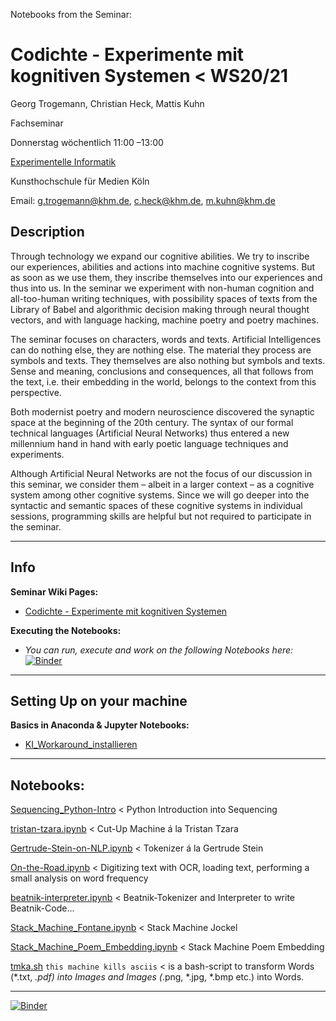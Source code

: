 Notebooks from the Seminar:

# Codichte - Experimente mit kognitiven Systemen < WS20/21

Georg Trogemann, Christian Heck, Mattis Kuhn

Fachseminar

Donnerstag wöchentlich 11:00 –13:00

[Experimentelle Informatik](https://www.khm.de/exMedia_experimentelle_informatik/)

Kunsthochschule für Medien Köln

Email: g.trogemann@khm.de, c.heck@khm.de, m.kuhn@khm.de

## Description

Through technology we expand our cognitive abilities. We try to inscribe our experiences, abilities and actions into machine cognitive systems. But as soon as we use them, they inscribe themselves into our experiences and thus into us. In the seminar we experiment with non-human cognition and all-too-human writing techniques, with possibility spaces of texts from the Library of Babel and algorithmic decision making through neural thought vectors, and with language hacking, machine poetry and poetry machines.

The seminar focuses on characters, words and texts. Artificial Intelligences can do nothing else, they are nothing else. The material they process are symbols and texts. They themselves are also nothing but symbols and texts. Sense and meaning, conclusions and consequences, all that follows from the text, i.e. their embedding in the world, belongs to the context from this perspective.

Both modernist poetry and modern neuroscience discovered the synaptic space at the beginning of the 20th century. The syntax of our formal technical languages (Artificial Neural Networks) thus entered a new millennium hand in hand with early poetic language techniques and experiments.

Although Artificial Neural Networks are not the focus of our discussion in this seminar, we consider them – albeit in a larger context – as a cognitive system among other cognitive systems. Since we will go deeper into the syntactic and semantic spaces of these cognitive systems in individual sessions, programming skills are helpful but not required to participate in the seminar.

---

## Info 

**Seminar Wiki Pages:**

- [Codichte - Experimente mit kognitiven Systemen](https://exmediawiki.khm.de/exmediawiki/index.php/Codichte_-_Experimente_mit_kognitiven_Systemen)

**Executing the Notebooks:**

- *You can run, execute and work on the following Notebooks here:* [![Binder](https://mybinder.org/badge_logo.svg)](https://mybinder.org/v2/gh/experimental-informatics/codichte/master)

---

## Setting Up on your machine

**Basics in Anaconda & Jupyter Notebooks:**

* [KI_Workaround_installieren](https://exmediawiki.khm.de/exmediawiki/index.php/KI_Workaround_installieren)

---

## Notebooks:

[Sequencing_Python-Intro](https://github.com/experimental-informatics/codichte_experiments-with-cognitive-systems/blob/master/Sequencing_Python-Intro.ipynb) < Python Introduction into Sequencing

[tristan-tzara.ipynb](https://github.com/experimental-informatics/codichte_experiments-with-cognitive-systems/blob/master/tristan-tzara.ipynb) < Cut-Up Machine á la Tristan Tzara

[Gertrude-Stein-on-NLP.ipynb](https://github.com/experimental-informatics/codichte_experiments-with-cognitive-systems/blob/master/Gertrude-Stein-on-NLP.ipynb) < Tokenizer á la Gertrude Stein

[On-the-Road.ipynb](https://github.com/experimental-informatics/codichte_experiments-with-cognitive-systems/blob/master/On-the-Road.ipynb) < Digitizing text with OCR, loading text, performing a small analysis on word frequency

[beatnik-interpreter.ipynb](https://github.com/experimental-informatics/codichte_experiments-with-cognitive-systems/blob/master/beatnik-interpreter.ipynb) < Beatnik-Tokenizer and Interpreter to write Beatnik-Code...

[Stack_Machine_Fontane.ipynb](https://github.com/experimental-informatics/codichte_experiments-with-cognitive-systems/blob/master/Stack_Machine_Fontane.ipynb) < Stack Machine Jockel

[Stack_Machine_Poem_Embedding.ipynb](https://github.com/experimental-informatics/codichte_experiments-with-cognitive-systems/blob/master/Stack_Machine_Poem_Embedding%20.ipynb) < Stack Machine Poem Embedding

[tmka.sh](https://github.com/experimental-informatics/codichte_experiments-with-cognitive-systems/blob/master/tmka.sh) `this machine kills asciis` < is a bash-script to transform Words (*.txt, *.pdf) into Images and Images (*.png, *.jpg, *.bmp etc.) into Words.

---

[![Binder](https://mybinder.org/badge_logo.svg)](https://mybinder.org/v2/gh/experimental-informatics/codichte/master)
